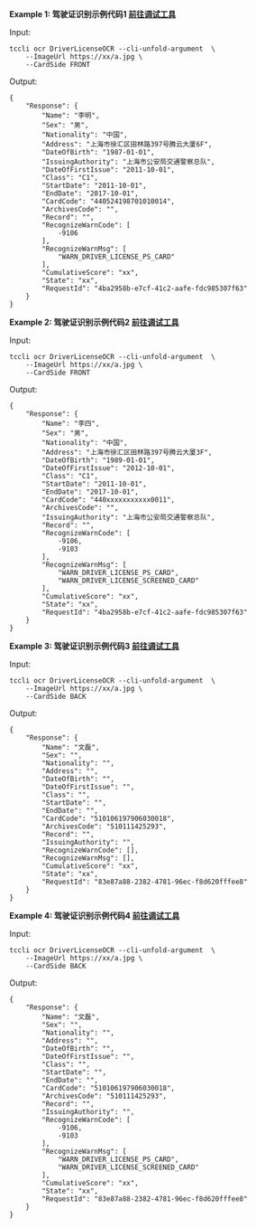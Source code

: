 **Example 1: 驾驶证识别示例代码1    [前往调试工具](https://console.cloud.tencent.com/api/explorer?Product=ocr&Version=2018-11-19&Action=DriverLicenseOCR)**



Input: 

```
tccli ocr DriverLicenseOCR --cli-unfold-argument  \
    --ImageUrl https://xx/a.jpg \
    --CardSide FRONT
```

Output: 
```
{
    "Response": {
        "Name": "李明",
        "Sex": "男",
        "Nationality": "中国",
        "Address": "上海市徐汇区田林路397号腾云大厦6F",
        "DateOfBirth": "1987-01-01",
        "IssuingAuthority": "上海市公安局交通警察总队",
        "DateOfFirstIssue": "2011-10-01",
        "Class": "C1",
        "StartDate": "2011-10-01",
        "EndDate": "2017-10-01",
        "CardCode": "440524198701010014",
        "ArchivesCode": "",
        "Record": "",
        "RecognizeWarnCode": [
            -9106
        ],
        "RecognizeWarnMsg": [
            "WARN_DRIVER_LICENSE_PS_CARD"
        ],
        "CumulativeScore": "xx",
        "State": "xx",
        "RequestId": "4ba2958b-e7cf-41c2-aafe-fdc985307f63"
    }
}
```

**Example 2: 驾驶证识别示例代码2    [前往调试工具](https://console.cloud.tencent.com/api/explorer?Product=ocr&Version=2018-11-19&Action=DriverLicenseOCR)**



Input: 

```
tccli ocr DriverLicenseOCR --cli-unfold-argument  \
    --ImageUrl https://xx/a.jpg \
    --CardSide FRONT
```

Output: 
```
{
    "Response": {
        "Name": "李四",
        "Sex": "男",
        "Nationality": "中国",
        "Address": "上海市徐汇区田林路397号腾云大厦3F",
        "DateOfBirth": "1989-01-01",
        "DateOfFirstIssue": "2012-10-01",
        "Class": "C1",
        "StartDate": "2011-10-01",
        "EndDate": "2017-10-01",
        "CardCode": "440xxxxxxxxxxx0011",
        "ArchivesCode": "",
        "IssuingAuthority": "上海市公安局交通警察总队",
        "Record": "",
        "RecognizeWarnCode": [
            -9106,
            -9103
        ],
        "RecognizeWarnMsg": [
            "WARN_DRIVER_LICENSE_PS_CARD",
            "WARN_DRIVER_LICENSE_SCREENED_CARD"
        ],
        "CumulativeScore": "xx",
        "State": "xx",
        "RequestId": "4ba2958b-e7cf-41c2-aafe-fdc985307f63"
    }
}
```

**Example 3: 驾驶证识别示例代码3    [前往调试工具](https://console.cloud.tencent.com/api/explorer?Product=ocr&Version=2018-11-19&Action=DriverLicenseOCR)**



Input: 

```
tccli ocr DriverLicenseOCR --cli-unfold-argument  \
    --ImageUrl https://xx/a.jpg \
    --CardSide BACK
```

Output: 
```
{
    "Response": {
        "Name": "文磊",
        "Sex": "",
        "Nationality": "",
        "Address": "",
        "DateOfBirth": "",
        "DateOfFirstIssue": "",
        "Class": "",
        "StartDate": "",
        "EndDate": "",
        "CardCode": "510106197906030018",
        "ArchivesCode": "510111425293",
        "Record": "",
        "IssuingAuthority": "",
        "RecognizeWarnCode": [],
        "RecognizeWarnMsg": [],
        "CumulativeScore": "xx",
        "State": "xx",
        "RequestId": "83e87a88-2382-4781-96ec-f8d620fffee8"
    }
}
```

**Example 4: 驾驶证识别示例代码4    [前往调试工具](https://console.cloud.tencent.com/api/explorer?Product=ocr&Version=2018-11-19&Action=DriverLicenseOCR)**



Input: 

```
tccli ocr DriverLicenseOCR --cli-unfold-argument  \
    --ImageUrl https://xx/a.jpg \
    --CardSide BACK
```

Output: 
```
{
    "Response": {
        "Name": "文磊",
        "Sex": "",
        "Nationality": "",
        "Address": "",
        "DateOfBirth": "",
        "DateOfFirstIssue": "",
        "Class": "",
        "StartDate": "",
        "EndDate": "",
        "CardCode": "510106197906030018",
        "ArchivesCode": "510111425293",
        "Record": "",
        "IssuingAuthority": "",
        "RecognizeWarnCode": [
            -9106,
            -9103
        ],
        "RecognizeWarnMsg": [
            "WARN_DRIVER_LICENSE_PS_CARD",
            "WARN_DRIVER_LICENSE_SCREENED_CARD"
        ],
        "CumulativeScore": "xx",
        "State": "xx",
        "RequestId": "83e87a88-2382-4781-96ec-f8d620fffee8"
    }
}
```

